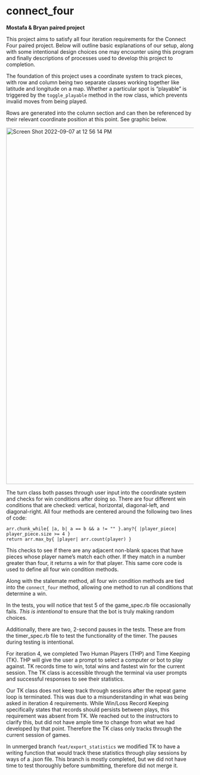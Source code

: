 # connect_four
**Mostafa &amp; Bryan paired project**

This project aims to satisfy all four iteration requirements for the Connect Four paired project. Below will outline basic explanations of our setup, along with some intentional design choices one may encounter using this program and finally descriptions of processes used to develop this project to completion.

The foundation of this project uses a coordinate system to track pieces, with row and column being two separate classes working together like latitude and longitude on a map. Whether a particular spot is “playable” is triggered by the `toggle_playable` method in the row class, which prevents invalid moves from being played. 

Rows are generated into the column section and can then be referenced by their relevant coordinate position at this point. See graphic below. 

<img width="956" alt="Screen Shot 2022-09-07 at 12 56 14 PM" src="https://user-images.githubusercontent.com/101418582/188956166-f7abdadc-14cc-4690-87c7-185d79e2c064.png">

The turn class both passes through user input into the coordinate system and checks for win conditions after doing so. There are four different win conditions that are checked: vertical, horizontal, diagonal-left, and diagonal-right. All four methods are centered around the following two lines of code:

```
arr.chunk_while{ |a, b| a == b && a != "" }.any?{ |player_piece| player_piece.size >= 4 }
return arr.max_by{ |player| arr.count(player) } 
```

This checks to see if there are any adjacent non-blank spaces that have pieces whose player name’s match each other. If they match in a number greater than four, it returns a win for that player. This same core code is used to define all four win condition methods. 

Along with the stalemate method, all four win condition methods are tied into the `connect_four` method, allowing one method to run all conditions that determine a win.

In the tests, you will notice that test 5 of the game_spec.rb file occasionally fails. *This is intentional* to ensure that the bot is truly making random choices.

Additionally, there are two, 2-second pauses in the tests. These are from the timer_spec.rb file to test the functionality of the timer. The pauses during testing is intentional.
 
For iteration 4, we completed Two Human Players (THP) and Time Keeping (TK). THP will give the user a prompt to select a computer or bot to play against. TK records time to win, total wins and fastest win for the current session. The TK class is accessible through the terminal via user prompts and successful responses to see their statistics. 

Our TK class does not keep track through sessions after the repeat game loop is terminated. This was due to a misunderstanding in what was being asked in iteration 4 requirements. While Win/Loss Record Keeping specifically states that records should persists between plays, this requirement was absent from TK. We reached out to the instructors to clarify this, but did not have ample time to change from what we had developed by that point. Therefore the TK class only tracks through the current session of games.

In unmerged branch `feat/export_statistics` we modified TK to have a writing function that would track these statistics through play sessions by ways of a .json file. This branch is mostly completed, but we did not have time to test thoroughly before sumbmitting, therefore did not merge it.
